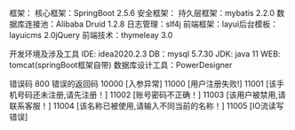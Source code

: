 框架：
核心框架：SpringBoot 2.5.6
安全框架：
持久层框架：mybatis 2.2.0
数据库连接池：Alibaba Druid 1.2.8
日志管理：slf4j
前端框架：layui后台模板：layuicms 2.0jQuery
前端技术：thymeleay 3.0

开发环境及涉及工具
IDE: idea2020.2.3
DB：mysql 5.7.30
JDK: java 11
WEB: tomcat(springBoot框架自带)
数据库设计工具：PowerDesigner

错误码
800 错误的返回码
10000 [入参异常]
11000 [用户注册失败!]
11001 [该手机号码还未注册,请先注册！]
11002 [账号密码不正确！]
11003 [该用户被禁用,请联系客服！]
11004 [该名称已被使用,请输入不同当前的名称！]
11005 [IO流读写错误]
